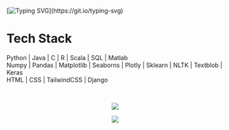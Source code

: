 [![Typing SVG](https://readme-typing-svg.demolab.com?font=Nunito&size=30&pause=250&color=4F85F2&center=true&vCenter=true&width=1000&height=65&lines=Hey%2C+I'm+Krishna.;A+Machine+Learning+Enthusiast.)](https://git.io/typing-svg)

# Tech Stack
Python | Java | C | R | Scala | SQL | Matlab  
Numpy | Pandas | Matplotlib | Seaborns | Plotly | Sklearn | NLTK | Textblob | Keras  
HTML | CSS | TailwindCSS | Django

</br>
<p align="center">
  <img src="https://github-readme-stats.vercel.app/api?username=apkrishna16&show_icons=true&theme=transparent&title_color=4f85f2&&text_color=ffffff&border_color=4f85f2&icon_color=4f85f2" />
</p>
<p align="center">
  <img src="https://github-readme-stats.vercel.app/api/top-langs/?username=apkrishna16&layout=compact&theme=transparent&title_color=4f85f2&&text_color=ffffff&border_color=4f85f2&&size_weight=0.5&count_weight=0.5&langs_count=8" />
</p>

<!--- 
![GitHub stats](https://github-readme-stats.vercel.app/api?username=apkrishna16&show_icons=true&theme=transparent&title_color=4f85f2&&text_color=ffffff&border_color=4f85f2&icon_color=4f85f2)

![Top Langs](https://github-readme-stats.vercel.app/api/top-langs/?username=apkrishna16&layout=compact&theme=transparent&title_color=4f85f2&&text_color=ffffff&border_color=4f85f2&&size_weight=0.5&count_weight=0.5)
-->
